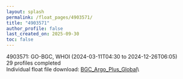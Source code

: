 ```yaml
---
layout: splash
permalink: /float_pages/4903571/
title: "4903571"
author_profile: false
last_created_on: 2025-09-30
toc: false
---
```

 
4903571: GO-BGC, WHOI (2024-03-11T04:30 to 2024-12-26T06:05)\
29 profiles completed\
Individual float file download: [BGC_Argo_Plus_Global](https://ftp.soest.hawaii.edu/bgc_argo_plus/Individual_Floats/outliers_removed/4903571_Sprof_processed.nc)\

